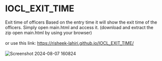 # IOCL_EXIT_TIME
Exit time of officers
Based on the entry time it will show the exit time of the officers.
Simply open main.html and access it. (download and extract the zip open main.html by using your browser) </br></br>
or use this link: https://risheek-lahiri.github.io/IOCL_EXIT_TIME/ </br></br>
![Screenshot 2024-08-07 160824](https://github.com/user-attachments/assets/9e1d3e14-1702-4637-b4fe-1e3ca06ae01b)

